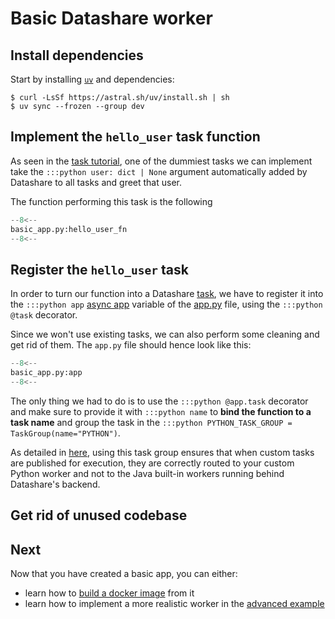 # Basic Datashare worker

## Install dependencies

Start by installing [`uv`](https://docs.astral.sh/uv/getting-started/installation/) and dependencies:
<!-- termynal -->
```console
$ curl -LsSf https://astral.sh/uv/install.sh | sh
$ uv sync --frozen --group dev
```

## Implement the `hello_user` task function

As seen in the [task tutorial](../../learn/tasks.md#task-arguments), one of the dummiest tasks we can implement take
the `:::python user: dict | None` argument automatically added by Datashare to all tasks and greet that user.

The function performing this task is the following 

```python
--8<--
basic_app.py:hello_user_fn
--8<--
```

## Register the `hello_user` task

In order to turn our function into a Datashare [task](../../learn/concepts-basic.md#tasks), we have to register it into the 
`:::python app` [async app](../../learn/concepts-basic.md#app) variable of the
[app.py](https://github.com/ICIJ/datashare-python/blob/main/ml_worker/app.py) file, using the `:::python @task` decorator.

Since we won't use existing tasks, we can also perform some cleaning and get rid of them.
The `app.py` file should hence look like this:

```python title="app.py" hl_lines="9"
--8<--
basic_app.py:app
--8<--
```

The only thing we had to do is to use the `:::python @app.task` decorator and make sure to provide it with
`:::python name` to **bind the function to a task name** and group the task in the `:::python PYTHON_TASK_GROUP = TaskGroup(name="PYTHON")`.

As detailed in [here](../../learn/datashare-app.md#grouping-our-tasks-in-the-python-task-group), using this task group
ensures that when custom tasks are published for execution, they are correctly routed to your custom Python worker and
not to the Java built-in workers running behind Datashare's backend. 

## Get rid of unused codebase

## Next

Now that you have created a basic app, you can either:

- learn how to [build a docker image](../build.md) from it
- learn how to implement a more realistic worker in the [advanced example](./worker-advanced.md)
